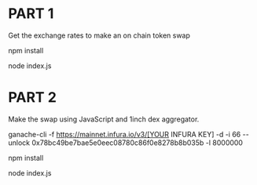 # PART 1

Get the exchange rates to make an on chain token swap

npm install

node index.js

# PART 2

Make the swap using JavaScript and 1inch dex aggregator.

ganache-cli  -f https://mainnet.infura.io/v3/[YOUR INFURA KEY] -d -i 66 --unlock 0x78bc49be7bae5e0eec08780c86f0e8278b8b035b -l 8000000

npm install

node index.js
